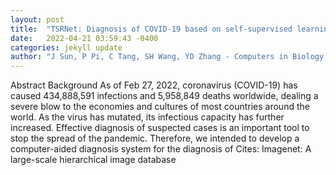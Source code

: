 ```yaml
---
layout: post
title:  "TSRNet: Diagnosis of COVID-19 based on self-supervised learning and hybrid ensemble model"
date:   2022-04-21 03:59:43 -0400
categories: jekyll update
author: "J Sun, P Pi, C Tang, SH Wang, YD Zhang - Computers in Biology and Medicine, 2022"
---
```

Abstract Background As of Feb 27, 2022, coronavirus (COVID-19) has caused 434,888,591 infections and 5,958,849 deaths worldwide, dealing a severe blow to the economies and cultures of most countries around the world. As the virus has mutated, its infectious capacity has further increased. Effective diagnosis of suspected cases is an important tool to stop the spread of the pandemic. Therefore, we intended to develop a computer-aided diagnosis system for the diagnosis of Cites: Imagenet: A large-scale hierarchical image database
